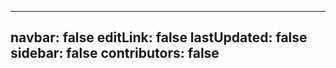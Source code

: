 <script setup>
import CourseScoreShareResultView from "../../../../page/coursescore/CourseScoreShareResultView.vue";
</script>
---
navbar: false
editLink: false
lastUpdated: false
sidebar: false
contributors: false
---
<CourseScoreShareResultView/>
